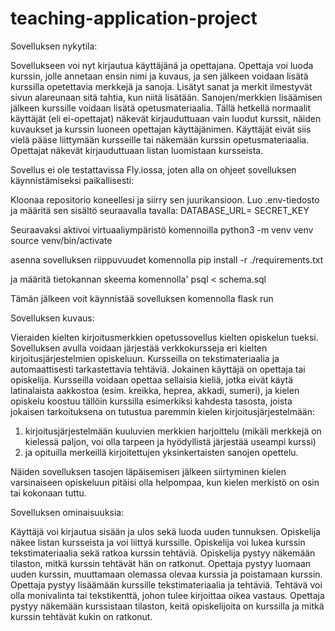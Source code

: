 # teaching-application-project
Sovelluksen nykytila:

Sovellukseen voi nyt kirjautua käyttäjänä ja opettajana. Opettaja voi luoda kurssin, jolle annetaan ensin nimi ja kuvaus, ja sen jälkeen voidaan lisätä kurssilla opetettavia merkkejä ja sanoja. Lisätyt sanat ja merkit ilmestyvät sivun alareunaan sitä tahtia, kun niitä lisätään. Sanojen/merkkien lisäämisen jälkeen kurssille voidaan lisätä opetusmateriaalia.
Tällä hetkellä normaalit käyttäjät (eli ei-opettajat) näkevät kirjauduttuaan vain luodut kurssit, näiden kuvaukset ja kurssin luoneen opettajan käyttäjänimen. Käyttäjät eivät siis vielä pääse liittymään kursseille tai näkemään kurssin opetusmateriaalia. Opettajat näkevät kirjauduttuaan listan luomistaan kursseista.

Sovellus ei ole testattavissa Fly.iossa, joten alla on ohjeet sovelluksen käynnistämiseksi paikallisesti:

Kloonaa repositorio koneellesi ja siirry sen juurikansioon. Luo .env-tiedosto ja määritä sen sisältö seuraavalla tavalla:
DATABASE_URL=<tietokannan-paikallinen-osoite>
SECRET_KEY<salainen-avain>

Seuraavaksi aktivoi virtuaaliympäristö komennoilla
python3 -m venv venv
source venv/bin/activate

asenna sovelluksen riippuvuudet komennolla
pip install -r ./requirements.txt

ja määritä tietokannan skeema komennolla'
psql < schema.sql

Tämän jälkeen voit käynnistää sovelluksen komennolla
flask run


Sovelluksen kuvaus:

Vieraiden kielten kirjoitusmerkkien opetussovellus kielten opiskelun tueksi.
Sovelluksen avulla voidaan järjestää verkkokursseja eri kielten kirjoitusjärjestelmien opiskeluun. Kursseilla on tekstimateriaalia ja automaattisesti tarkastettavia tehtäviä. Jokainen käyttäjä on opettaja tai opiskelija. Kursseilla voidaan opettaa sellaisia kieliä, jotka eivät käytä latinalaista aakkostoa (esim. kreikka, heprea, akkadi, sumeri), ja kielen opiskelu koostuu tällöin kurssilla esimerkiksi kahdesta tasosta, joista jokaisen tarkoituksena on tutustua paremmin kielen kirjoitusjärjestelmään: 
1. kirjoitusjärjestelmään kuuluvien merkkien harjoittelu (mikäli merkkejä on kielessä paljon, voi olla tarpeen ja hyödyllistä järjestää useampi kurssi)
2. ja opituilla merkeillä kirjoitettujen yksinkertaisten sanojen opettelu.

Näiden sovelluksen tasojen läpäisemisen jälkeen siirtyminen kielen varsinaiseen opiskeluun pitäisi olla helpompaa, kun kielen merkistö on osin tai kokonaan tuttu.

Sovelluksen ominaisuuksia:

Käyttäjä voi kirjautua sisään ja ulos sekä luoda uuden tunnuksen.
Opiskelija näkee listan kursseista ja voi liittyä kurssille.
Opiskelija voi lukea kurssin tekstimateriaalia sekä ratkoa kurssin tehtäviä.
Opiskelija pystyy näkemään tilaston, mitkä kurssin tehtävät hän on ratkonut.
Opettaja pystyy luomaan uuden kurssin, muuttamaan olemassa olevaa kurssia ja poistamaan kurssin.
Opettaja pystyy lisäämään kurssille tekstimateriaalia ja tehtäviä. Tehtävä voi olla monivalinta tai tekstikenttä, johon tulee kirjoittaa oikea vastaus.
Opettaja pystyy näkemään kurssistaan tilaston, keitä opiskelijoita on kurssilla ja mitkä kurssin tehtävät kukin on ratkonut.
